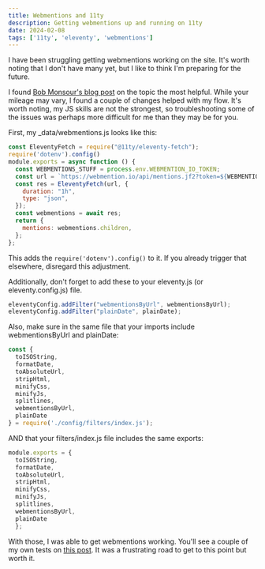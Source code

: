 ```yaml
---
title: Webmentions and 11ty
description: Getting webmentions up and running on 11ty
date: 2024-02-08
tags: ['11ty', 'eleventy', 'webmentions']
---
```

I have been struggling getting webmentions working on the site. It's worth noting that I don't have many yet, but I like to think I'm preparing for the future.

I found [Bob Monsour's blog post](https://www.bobmonsour.com/posts/adding-webmentions-to-my-site/) on the topic the most helpful. While your mileage may vary, I found a couple of changes helped with my flow. It's worth noting, my JS skills are not the strongest, so troubleshooting some of the issues was perhaps more difficult for me than they may be for you.

First, my _data/webmentions.js looks like this:

```js
const EleventyFetch = require("@11ty/eleventy-fetch");
require('dotenv').config()
module.exports = async function () {
  const WEBMENTIONS_STUFF = process.env.WEBMENTION_IO_TOKEN;
  const url = `https://webmention.io/api/mentions.jf2?token=${WEBMENTIONS_STUFF}&per-page=900`;
  const res = EleventyFetch(url, {
    duration: "1h",
    type: "json",
  });
  const webmentions = await res;
  return {
    mentions: webmentions.children,
  };
};
```
This adds the `require('dotenv').config()` to it. If you already trigger that elsewhere, disregard this adjustment.


Additionally, don't forget to add these to your eleventy.js (or eleventy.config.js) file.
```js
eleventyConfig.addFilter("webmentionsByUrl", webmentionsByUrl);
eleventyConfig.addFilter("plainDate", plainDate);
```

Also, make sure in the same file that your imports include webmentionsByUrl and plainDate:

```js
const {
  toISOString,
  formatDate,
  toAbsoluteUrl,
  stripHtml,
  minifyCss,
  minifyJs,
  splitlines,
  webmentionsByUrl,
  plainDate
} = require('./config/filters/index.js');
```

AND that your filters/index.js file includes the same exports:

```js
module.exports = {
  toISOString,
  formatDate,
  toAbsoluteUrl,
  stripHtml,
  minifyCss,
  minifyJs,
  splitlines,
  webmentionsByUrl,
  plainDate
  };
```
With those, I was able to get webmentions working. You'll see a couple of my own tests on [this post](https://stuff.reddmo.com/blog/the-human-touch-denouncing-the-use-of-ai-in-blog-writing/). It was a frustrating road to get to this point but worth it.